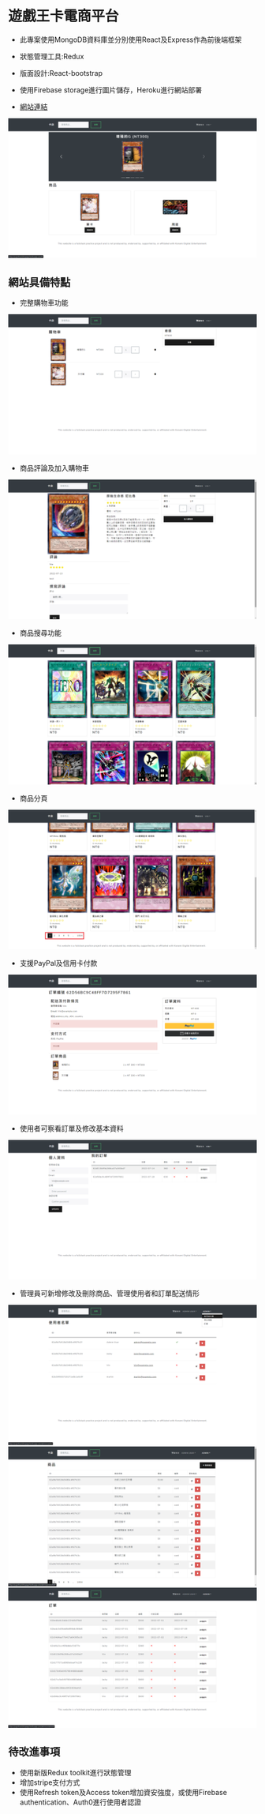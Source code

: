 # 遊戲王卡電商平台

- 此專案使用MongoDB資料庫並分別使用React及Express作為前後端框架

- 狀態管理工具:Redux

- 版面設計:React-bootstrap

- 使用Firebase storage進行圖片儲存，Heroku進行網站部署

- [網站連結](https://yugiohcardshopapp.herokuapp.com/)

![screenshot](https://github.com/pingkuan/ecomproject/blob/main/uploads/homepage.png)
## 網站具備特點

- 完整購物車功能

![screenshot](https://github.com/pingkuan/ecomproject/blob/main/uploads/cart.png)
- 商品評論及加入購物車

![screenshot](https://github.com/pingkuan/ecomproject/blob/main/uploads/product.png)
- 商品搜尋功能

![screenshot](https://github.com/pingkuan/ecomproject/blob/main/uploads/search.png)
- 商品分頁

![screenshot](https://github.com/pingkuan/ecomproject/blob/main/uploads/pages.png)
- 支援PayPal及信用卡付款

![screenshot](https://github.com/pingkuan/ecomproject/blob/main/uploads/pay.png)
- 使用者可察看訂單及修改基本資料

![screenshot](https://github.com/pingkuan/ecomproject/blob/main/uploads/profile.png)
- 管理員可新增修改及刪除商品、管理使用者和訂單配送情形

![screenshot](https://github.com/pingkuan/ecomproject/blob/main/uploads/userlist.png)
![screenshot](https://github.com/pingkuan/ecomproject/blob/main/uploads/adminproduct.png)
![screenshot](https://github.com/pingkuan/ecomproject/blob/main/uploads/orderlist.png)


## 待改進事項

- 使用新版Redux toolkit進行狀態管理
- 增加stripe支付方式
- 使用Refresh token及Access token增加資安強度，或使用Firebase authentication、Auth0進行使用者認證
